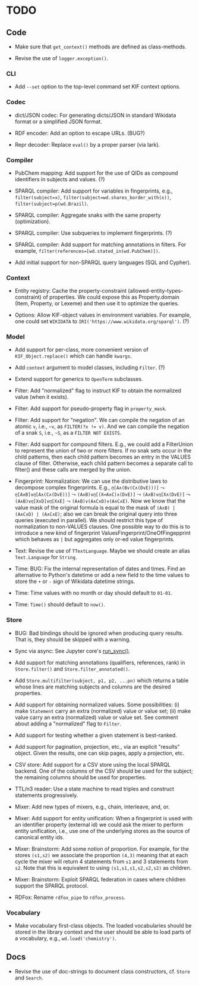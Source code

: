 # TODO

## Code

- Make sure that `get_context()` methods are defined as class-methods.

- Revise the use of `logger.exception()`.

### CLI

- Add `--set` option to the top-level command set KIF context options.

### Codec

- dict/JSON codec: For generating dicts/JSON in standard Wikidata format or
  a simplified JSON format.

- RDF encoder: Add an option to escape URLs.  (BUG?)

- Repr decoder: Replace `eval()` by a proper parser (via lark).

### Compiler

- PubChem mapping: Add support for the use of QIDs as compound identifiers
  in subjects and values. (?)

- SPARQL compiler: Add support for variables in fingerprints, e.g.,
  `filter(subject=x)`, `filter(subject=wd.shares_border_with(x))`,
  `filter(subject=p(wd.Brazil)`.

- SPARQL compiler: Aggregate snaks with the same property (optimization).

- SPARQL compiler: Use subqueries to implement fingerprints. (?)

- SPARQL compiler: Add support for matching annotations in filters.  For
  example, `filter(references=[wd.stated_in(wd.PubChem)])`.

- Add initial support for non-SPARQL query languages (SQL and Cypher).

### Context

- Entity registry: Cache the property-constraint
  (allowed-entity-types-constraint) of properties.  We could expose this as
  Property.domain (Item, Property, or Lexeme) and then use it to optimize
  the queries.

- Options: Allow KIF-object values in environment variables.  For example,
  one could set `WIKIDATA` to `IRI('https://www.wikidata.org/sparql')`. (?)

### Model

- Add support for per-class, more convenient version of
  `KIF_Object.replace()` which can handle `kwargs`.

- Add `context` argument to model classes, including `Filter`. (?)

- Extend support for generics to `OpenTerm` subclasses.

- Filter: Add "normalized" flag to instruct KIF to obtain the normalized
  value (when it exists).

- Filter: Add support for pseudo-property flag in `property_mask`.

- Filter: Add support for "negation".  We can compile the negation of an
  atomic `v`, i.e., `~v`, as `FILTER(?x != v)`.  And we can compile the
  negation of a snak `S`, i.e., `~S`, as a `FILTER NOT EXISTS`.

- Filter: Add support for compound filters.  E.g., we could add a
  FilterUnion to represent the union of two or more filters.  If no snak
  sets occur in the child patterns, then each child pattern becomes an entry
  in the VALUES clause of filter.  Otherwise, each child pattern becomes a
  separate call to filter() and these calls are merged by the union.

- Fingerprint: Normalization: We can use the distributive laws to decompose
  complex fingerprints.  E.g., `𝜂[A∧(B∨(C∧(D∨E)))]` ⤳
  `𝜂[A∧B]∨𝜂[A∧(C∧(D∨E))]` ⤳ `(A∧B)∨𝜂[(X≔A∧C)∧(D∨E)]` ⤳ `(A∧B)∨𝜂[X∧(D∨E)]` ⤳
  `(A∧B)∨𝜂[X∧D]∨𝜂[X∧E]` ⤳ `(A∧B)∨(A∧C∧D)∨(A∧C∧E)`. Now we know that the
  value mask of the original formula is equal to the mask of `(A∧B) |
  (A∧C∧D) | (A∧C∧E)`; also we can break the original query into three
  queries (executed in parallel).  We should restrict this type of
  normalization to non-VALUES clauses.  One possible way to do this is to
  introduce a new kind of fingerprint ValuesFingerprint/OneOfFingepprint
  which behaves as `|` but aggregates only or-ed value fingerprints.

- Text: Revise the use of `TTextLanguage`.  Maybe we should create an alias
  `Text.Language` for `String`.

- Time: BUG: Fix the internal representation of dates and times.  Find an
  alternative to Python's datetime or add a new field to the time values to
  store the `+` or `-` sign of Wikidata datetime strings.

- Time: Time values with no month or day should default to `01-01`.

- Time: `Time()` should default to `now()`.

### Store

- BUG: Bad bindings should be ignored when producing query results.  That
  is, they should be skipped with a warning.

- Sync via async: See Jupyter core's
  [run_sync()](https://github.com/jupyter/jupyter_core/blob/main/jupyter_core/utils/__init__.py).

- Add support for matching annotations (qualifiers, references, rank) in
  `Store.filter()` and `Store.filter_annotated()`.

- Add `Store.multifilter(subject, p1, p2, ...pn)` which returns a table
  whose lines are matching subjects and columns are the desired properties.

- Add support for obtaining normalized values.  Some possibilities: (i) make
  `Statement` carry an extra (normalized) value or value set; (ii) make
  value carry an extra (normalized) value or value set.  See comment about
  adding a "normalized" flag to `Filter`.

- Add support for testing whether a given statement is best-ranked.

- Add support for pagination, projection, etc., via an explicit "results"
  object.  Given the results, one can skip pages, apply a projection, etc.

- CSV store: Add support for a CSV store using the local SPARQL backend.
  One of the columns of the CSV should be used for the subject; the
  remaining columns should be used for properties.

- TTL/n3 reader: Use a state machine to read triples and construct
  statements progressively.

- Mixer: Add new types of mixers, e.g., chain, interleave, and, or.

- Mixer: Add support for entity unification: When a fingerprint is used with
  an identifier property (external id) we could ask the mixer to perform
  entity unification, i.e., use one of the underlying stores as the source
  of canonical entity ids.

- Mixer: Brainstorm: Add some notion of proportion.  For example, for the
  stores `(s1,s2)` we associate the proportion `(4,3)` meaning that at each
  cycle the mixer will return 4 statements from `s1` and 3 statements from
  `s2`.  Note that this is equivalent to using `(s1,s1,s1,s2,s2,s2)` as
  children.

- Mixer: Brainstorm: Exploit SPARQL federation in cases where children
  support the SPARQL protocol.

- RDFox: Rename `rdfox_pipe` to `rdfox_process`.

### Vocabulary

- Make vocabulary first-class objects.  The loaded vocabularies should be
  stored in the library context and the user should be able to load parts of
  a vocabulary, e.g., `wd.load('chemistry')`.

## Docs

- Revise the use of doc-strings to document class constructors, cf. `Store`
  and `Search`.
